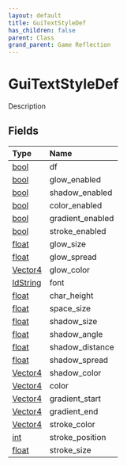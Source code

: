 ```yaml
---
layout: default
title: GuiTextStyleDef
has_children: false
parent: Class
grand_parent: Game Reflection
---
```

# GuiTextStyleDef
Description 

## Fields

| Type | Name |
|:----------|:--------------|
| [bool](/riftbreaker-wiki/docs/game-reflection/components/bool/) | df |
| [bool](/riftbreaker-wiki/docs/game-reflection/components/bool/) | glow_enabled |
| [bool](/riftbreaker-wiki/docs/game-reflection/components/bool/) | shadow_enabled |
| [bool](/riftbreaker-wiki/docs/game-reflection/components/bool/) | color_enabled |
| [bool](/riftbreaker-wiki/docs/game-reflection/components/bool/) | gradient_enabled |
| [bool](/riftbreaker-wiki/docs/game-reflection/components/bool/) | stroke_enabled |
| [float](/riftbreaker-wiki/docs/game-reflection/components/float/) | glow_size |
| [float](/riftbreaker-wiki/docs/game-reflection/components/float/) | glow_spread |
| [Vector4](/riftbreaker-wiki/docs/game-reflection/classes/vector4/) | glow_color |
| [IdString](/riftbreaker-wiki/docs/game-reflection/components/id_string/) | font |
| [float](/riftbreaker-wiki/docs/game-reflection/components/float/) | char_height |
| [float](/riftbreaker-wiki/docs/game-reflection/components/float/) | space_size |
| [float](/riftbreaker-wiki/docs/game-reflection/components/float/) | shadow_size |
| [float](/riftbreaker-wiki/docs/game-reflection/components/float/) | shadow_angle |
| [float](/riftbreaker-wiki/docs/game-reflection/components/float/) | shadow_distance |
| [float](/riftbreaker-wiki/docs/game-reflection/components/float/) | shadow_spread |
| [Vector4](/riftbreaker-wiki/docs/game-reflection/classes/vector4/) | shadow_color |
| [Vector4](/riftbreaker-wiki/docs/game-reflection/classes/vector4/) | color |
| [Vector4](/riftbreaker-wiki/docs/game-reflection/classes/vector4/) | gradient_start |
| [Vector4](/riftbreaker-wiki/docs/game-reflection/classes/vector4/) | gradient_end |
| [Vector4](/riftbreaker-wiki/docs/game-reflection/classes/vector4/) | stroke_color |
| [int](/riftbreaker-wiki/docs/game-reflection/enums/int/) | stroke_position |
| [float](/riftbreaker-wiki/docs/game-reflection/components/float/) | stroke_size |


